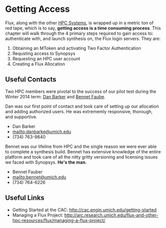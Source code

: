 Getting Access
==============

Flux, along with the other [HPC Systems](http://cac.engin.umich.edu/resources/systems),
is wrapped up in a metric ton of red tape, which is to say, __getting access is
a time consuming process__. This chapter will walk through the 4 primary steps
required to gain access to: authenticate with, and launch synthesis on, the Flux
login servers. They are:

1. Obtaining an MToken and activating Two Factor Authentication
2. Requsting access to Synopsys
3. Requesting an HPC user account
4. Creating a Flux Allocation


## Useful Contacts
Two HPC members were pivotal to the success of our pilot test during the Winter
2014 term: [Dan Barker](mailto:danbarke@umich.edu) and [Bennet Faube](bennet@umich.edu).

Dan was our first point of contact and took care of setting up our allocation
and adding authorized users. He was extrememly responsive, thorough, and
supportive.
- Dan Barker
- <mailto:danbarke@umich.edu>
- (734) 763-9840

Bennet was our lifeline from HPC and the single reason we were ever able to
complete a synthesis build. Bennet has extensive knowledge of the entire
platform and took care of all the nitty gritty versioning and licensing issues
we faced with Synopsys. __He's the man__.
- Bennet Fauber
- <mailto:bennet@umich.edu>
- (734) 764-6226


## Useful Links
- Getting Started at the CAC: <http://cac.engin.umich.edu/getting-started>
- Managing a Flux Project: <http://arc.research.umich.edu/flux-and-other-hpc-resources/flux/managing-a-flux-project/>
